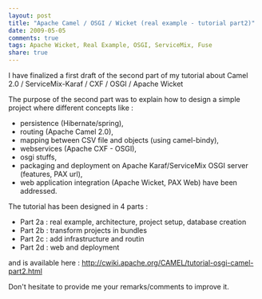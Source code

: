 ```yaml
---
layout: post
title: "Apache Camel / OSGI / Wicket (real example - tutorial part2)"
date: 2009-05-05
comments: true
tags: Apache Wicket, Real Example, OSGI, ServiceMix, Fuse
share: true
---
```


I have finalized a first draft of the second part of my tutorial about Camel 2.0 / ServiceMix-Karaf / CXF / OSGI / Apache Wicket

The purpose of the second part was to explain how to design a simple project where different concepts like :

  - persistence (Hibernate/spring),
  - routing (Apache Camel 2.0),
  - mapping between CSV file and objects (using camel-bindy),
  - webservices (Apache CXF - OSGI),
  - osgi stuffs,
  - packaging and deployment on Apache Karaf/ServiceMix OSGI server (features, PAX url),
  - web application integration (Apache Wicket, PAX Web) have been addressed.
  
The tutorial has been designed in 4 parts :
  
  - Part 2a : real example, architecture, project setup, database creation
  - Part 2b : transform projects in bundles
  - Part 2c : add infrastructure and routin
  - Part 2d : web and deployment
  
 and is available here : <a href="http://cwiki.apache.org/CAMEL/tutorial-osgi-camel-part2.html">http://cwiki.apache.org/CAMEL/tutorial-osgi-camel-part2.html</a>
 
Don't hesitate to provide me your remarks/comments to improve it.